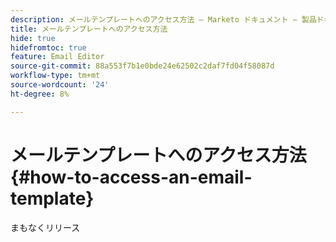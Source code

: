 ```yaml
---
description: メールテンプレートへのアクセス方法 – Marketo ドキュメント – 製品ドキュメント
title: メールテンプレートへのアクセス方法
hide: true
hidefromtoc: true
feature: Email Editor
source-git-commit: 88a553f7b1e0bde24e62502c2daf7fd04f58087d
workflow-type: tm+mt
source-wordcount: '24'
ht-degree: 8%

---
```


# メールテンプレートへのアクセス方法 {#how-to-access-an-email-template}

まもなくリリース
